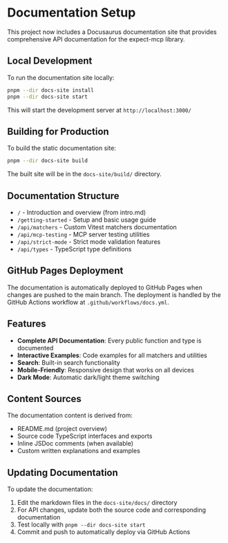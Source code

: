 # Documentation Setup

This project now includes a Docusaurus documentation site that provides comprehensive API documentation for the expect-mcp library.

## Local Development

To run the documentation site locally:

```bash
pnpm --dir docs-site install
pnpm --dir docs-site start
```

This will start the development server at `http://localhost:3000/`

## Building for Production

To build the static documentation site:

```bash
pnpm --dir docs-site build
```

The built site will be in the `docs-site/build/` directory.

## Documentation Structure

- `/` - Introduction and overview (from intro.md)
- `/getting-started` - Setup and basic usage guide
- `/api/matchers` - Custom Vitest matchers documentation
- `/api/mcp-testing` - MCP server testing utilities
- `/api/strict-mode` - Strict mode validation features
- `/api/types` - TypeScript type definitions

## GitHub Pages Deployment

The documentation is automatically deployed to GitHub Pages when changes are pushed to the main branch. The deployment is handled by the GitHub Actions workflow at `.github/workflows/docs.yml`.

## Features

- **Complete API Documentation**: Every public function and type is documented
- **Interactive Examples**: Code examples for all matchers and utilities
- **Search**: Built-in search functionality
- **Mobile-Friendly**: Responsive design that works on all devices
- **Dark Mode**: Automatic dark/light theme switching

## Content Sources

The documentation content is derived from:
- README.md (project overview)
- Source code TypeScript interfaces and exports
- Inline JSDoc comments (when available)
- Custom written explanations and examples

## Updating Documentation

To update the documentation:

1. Edit the markdown files in the `docs-site/docs/` directory
2. For API changes, update both the source code and corresponding documentation
3. Test locally with `pnpm --dir docs-site start`
4. Commit and push to automatically deploy via GitHub Actions
